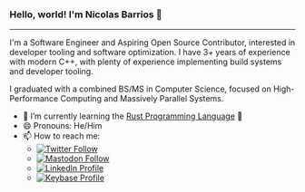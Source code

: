 ### Hello, world! I'm Nicolas Barrios 👋

---

I'm a Software Engineer and Aspiring Open Source Contributor, interested in developer tooling and software optimization. I have 3+ years of experience with modern C++, with plenty of experience implementing build systems and developer tooling.

I graduated with a combined BS/MS in Computer Science, focused on High-Performance Computing and Massively Parallel Systems.

- 🌱 I’m currently learning the [Rust Programming Language](https://www.rust-lang.org/) :crab:
- 😄 Pronouns: He/Him
- 📫 How to reach me:
  - [![Twitter Follow](https://img.shields.io/twitter/follow/nbarrios1337)](https://twitter.com/nbarrios1337)
  - [![Mastodon Follow](https://img.shields.io/mastodon/follow/109374292047093547?domain=https%3A%2F%2Fmastodon.gamedev.place%2F&style=social)](https://mastodon.gamedev.place/@chromatic)
  - [![LinkedIn Profile](https://img.shields.io/badge/Linkedin-Connect-blue?logo=linkedin&style=social)](https://www.linkedin.com/in/nbarrios1337)
  - [![Keybase Profile](https://img.shields.io/badge/Keybase-Follow-blue?logo=keybase&style=social)](https://keybase.io/nbarrios)

<!--
**nbarrios1337/nbarrios1337** is a ✨ _special_ ✨ repository because its `README.md` (this file) appears on your GitHub profile.

Here are some ideas to get you started:

- 🔭 I’m currently working on ...
- 🌱 I’m currently learning ...
- 👯 I’m looking to collaborate on ...
- 🤔 I’m looking for help with ...
- 💬 Ask me about ...
- 📫 How to reach me: ...
- 😄 Pronouns: ...
- ⚡ Fun fact: ...
-->

